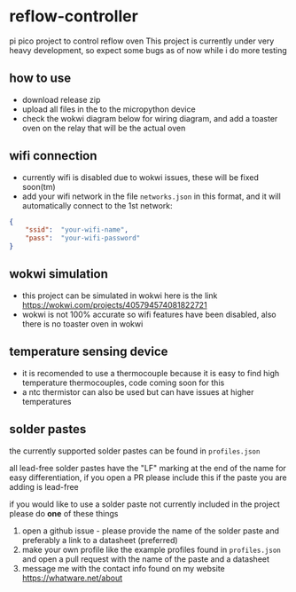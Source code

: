 # reflow-controller
pi pico project to control reflow oven
This project is currently under very heavy development, so expect some bugs as of now while i do more testing

## how to use
 - download release zip
 - upload all files in the to the micropython device
 - check the wokwi diagram below for wiring diagram, and add a toaster oven on the relay that will be the actual oven

## wifi connection
 - currently wifi is disabled due to wokwi issues, these will be fixed soon(tm)
 - add your wifi network in the file `networks.json` in this format, and it will automatically connect to the 1st network:
```json
{
	"ssid":  "your-wifi-name",
	"pass":  "your-wifi-password"
}
```

## wokwi simulation
 - this project can be simulated in wokwi here is the link https://wokwi.com/projects/405794574081822721
 - wokwi is not 100% accurate so wifi features have been disabled, also there is no toaster oven in wokwi

## temperature sensing device
 - it is recomended to use a thermocouple because it is easy to find high temperature thermocouples, code coming soon for this
 - a ntc thermistor can also be used but can have issues at higher temperatures

## solder pastes
the currently supported solder pastes can be found in `profiles.json`

all lead-free solder pastes have the "LF" marking at the end of the name for easy differentiation, if you open a PR please include this if the paste you are adding is lead-free

if you would like to use a solder paste not currently included in the project please do __one__ of these things
1. open a github issue - please provide the name of the solder paste and preferably a link to a datasheet (preferred)
2. make your own profile like the example profiles found in `profiles.json` and open a pull request with the name of the paste and a datasheet
3. message me with the contact info found on my website https://whatware.net/about
